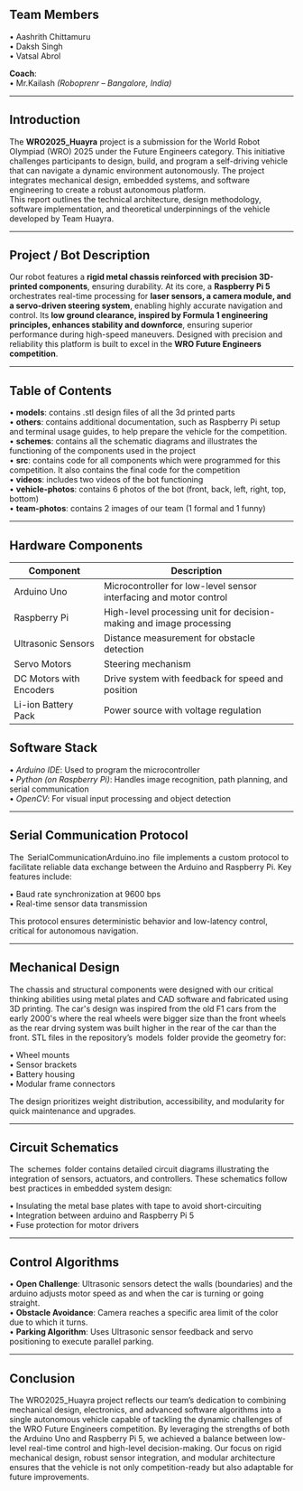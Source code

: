 ## Team Members  
•⁠ Aashrith Chittamuru \
•⁠ Daksh Singh  \
•⁠ Vatsal Abrol 

**Coach**: \
•⁠ Mr.Kailash *(Roboprenr – Bangalore, India)*  

---

## Introduction
The **WRO2025_Huayra** project is a submission for the World Robot Olympiad (WRO) 2025 under the Future Engineers category. This initiative challenges participants to design, build, and program a self-driving vehicle that can navigate a dynamic environment autonomously. The project integrates mechanical design, embedded systems, and software engineering to create a robust autonomous platform. \
This report outlines the technical architecture, design methodology, software implementation, and theoretical underpinnings of the vehicle developed by Team Huayra.

---

## Project / Bot Description 
Our robot features a **rigid metal chassis reinforced with precision 3D-printed components**, ensuring durability. At its core, a **Raspberry Pi 5** orchestrates real-time processing for **laser sensors, a camera module, and a servo-driven steering system**, enabling highly accurate navigation and control. Its **low ground clearance, inspired by Formula 1 engineering principles, enhances stability and downforce**, ensuring superior performance during high-speed maneuvers. Designed with precision and reliability this platform is built to excel in the **WRO Future Engineers competition**.

---

## Table of Contents 
•⁠ **models**: contains .stl design files of all the 3d printed parts \
•⁠ **others**: contains additional documentation, such as Raspberry Pi setup and terminal usage guides, to help prepare the vehicle for the competition. \
•⁠ **schemes**: contains all the schematic diagrams and illustrates the functioning of the components used in the project \
•⁠ **src**: contains code for all components which were programmed for this competition. It also contains the final code for the competition \
•⁠ **videos**: includes two videos of the bot functioning \
•⁠ **vehicle-photos**: contains 6 photos of the bot (front, back, left, right, top, bottom) \
•⁠ **team-photos**: contains 2 images of our team (1 formal and 1 funny)

---

## Hardware Components

| Component                 | Description                                                                 |
|---------------------------|-----------------------------------------------------------------------------|
| Arduino Uno               | Microcontroller for low-level sensor interfacing and motor control          |
| Raspberry Pi              | High-level processing unit for decision-making and image processing         |
| Ultrasonic Sensors        | Distance measurement for obstacle detection                                 |
| Servo Motors              | Steering mechanism                                                          |
| DC Motors with Encoders   | Drive system with feedback for speed and position                           |
| Li-ion Battery Pack       | Power source with voltage regulation                                        |


## Software Stack

•⁠  ⁠*Arduino IDE*: Used to program the microcontroller \
•⁠  ⁠*Python (on Raspberry Pi)*: Handles image recognition, path planning, and serial communication \
•⁠  ⁠*OpenCV*: For visual input processing and object detection

---

## Serial Communication Protocol

The ⁠ SerialCommunicationArduino.ino ⁠ file implements a custom protocol to facilitate reliable data exchange between the Arduino and Raspberry Pi. Key features include:

•⁠  ⁠Baud rate synchronization at 9600 bps \
•⁠  ⁠Real-time sensor data transmission

This protocol ensures deterministic behavior and low-latency control, critical for autonomous navigation.

---

## Mechanical Design

The chassis and structural components were designed with our critical thinking abilities using metal plates and CAD software and fabricated using 3D printing. The car's design was inspired from the old F1 cars from the early 2000's where the real wheels were bigger size than the front wheels as the rear drving system was built higher in the rear of the car than the front. STL files in the repository’s ⁠ models ⁠ folder provide the geometry for:

•⁠  ⁠Wheel mounts \
•⁠  ⁠Sensor brackets \
•⁠  ⁠Battery housing \
•⁠  ⁠Modular frame connectors

The design prioritizes weight distribution, accessibility, and modularity for quick maintenance and upgrades.

---

## Circuit Schematics

The ⁠ schemes ⁠ folder contains detailed circuit diagrams illustrating the integration of sensors, actuators, and controllers. These schematics follow best practices in embedded system design:

•⁠  ⁠Insulating the metal base plates with tape to avoid short-circuiting \
•⁠  ⁠Integration between arduino and Raspberry Pi 5 \
•⁠  ⁠Fuse protection for motor drivers

---

## Control Algorithms

•⁠  ⁠**Open Challenge**: Ultrasonic sensors detect the walls (boundaries) and the arduino adjusts motor speed as and when the car is turning or going straight. \
•⁠  ⁠**Obstacle Avoidance**: Camera reaches a specific area limit of the color due to which it turns. \
•⁠  ⁠**Parking Algorithm**: Uses Ultrasonic sensor feedback and servo positioning to execute parallel parking.

---

## Conclusion

The WRO2025_Huayra project reflects our team’s dedication to combining mechanical design, electronics, and advanced software algorithms into a single autonomous vehicle capable of tackling the dynamic challenges of the WRO Future Engineers competition. By leveraging the strengths of both the Arduino Uno and Raspberry Pi 5, we achieved a balance between low-level real-time control and high-level decision-making. Our focus on rigid mechanical design, robust sensor integration, and modular architecture ensures that the vehicle is not only competition-ready but also adaptable for future improvements.
